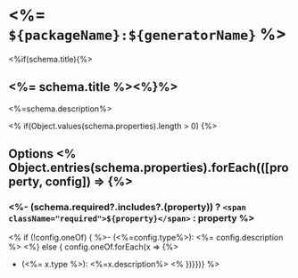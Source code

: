 # <%= `${packageName}:${generatorName}` %>

<%if(schema.title){%>

## <%= schema.title %><%}%>

<%=schema.description%>

<% if(Object.values(schema.properties).length > 0) {%>

## Options <% Object.entries(schema.properties).forEach(([property, config]) => {%>

### <%- (schema.required?.includes?.(property)) ? `<span className="required">${property}</span>` : property %>

<% if (!config.oneOf) { %>- (<%=config.type%>): <%= config.description %>
<%} else { config.oneOf.forEach(x => {%>

- (<%= x.type %>): <%=x.description%>
  <% })}})} %>
